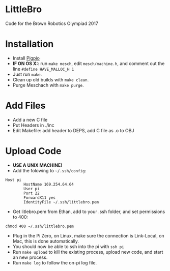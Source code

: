 # LittleBro
Code for the Brown Robotics Olympiad 2017

Installation
==

* Install [Pigpio](http://abyz.co.uk/rpi/pigpio/download.html)
* **IF ON OS X:**: run ```make mesch```, edit ```mesch/machine.h```, and comment out the line ```#define HAVE_MALLOC_H 1```
* Just run ```make```.
* Clean up old builds with ```make clean```.
* Purge Meschach with ```make purge```.

Add Files
==
* Add a new C file
* Put Headers in ./inc
* Edit Makefile: add header to DEPS, add C file as .o to OBJ

Upload Code
==
* **USE A UNIX MACHINE!**
* Add the folowing to `~/.ssh/config`:
```
Host pi
        HostName 169.254.64.64
        User pi
        Port 22
        ForwardX11 yes
        IdentityFile ~/.ssh/littlebro.pem
```
* Get litlebro.pem from Ethan, add to your .ssh folder, and set permissions to 400:
```
chmod 400 ~/.ssh/littlebro.pem
```
* Plug in the Pi Zero, on Linux, make sure the connection is Link-Local, on Mac, this is done automatically.
* You should now be able to ssh into the pi with ```ssh pi```
* Run ```make upload``` to kill the existing process, upload new code, and start an new process.
* Run ```make log``` to follow the on-pi log file.
